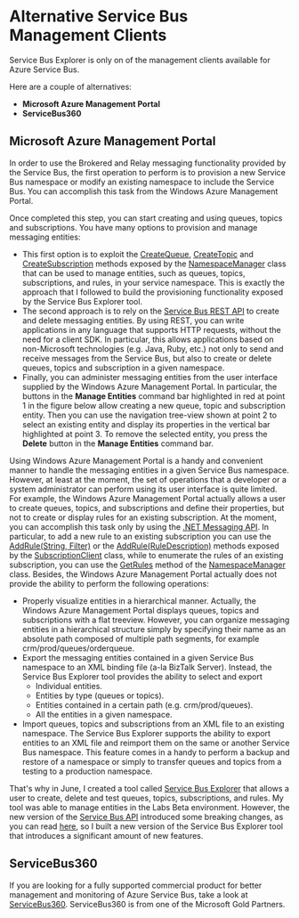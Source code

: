 # Alternative Service Bus Management Clients
Service Bus Explorer is only on of the management clients available for Azure Service Bus.

Here are a couple of alternatives:

- **Microsoft Azure Management Portal**
- **ServiceBus360**

## Microsoft Azure Management Portal
In order to use the Brokered and Relay messaging functionality provided by the Service Bus, the first operation to perform is to provision a new Service Bus namespace or modify an existing namespace to include the Service Bus. You can accomplish this task from the Windows Azure Management Portal.

Once completed this step, you can start creating and using queues, topics and subscriptions. You have many options to provision and manage messaging entities:

- This first option is to exploit the [CreateQueue](http://msdn.microsoft.com/en-us/library/hh293157.aspx), [CreateTopic](http://msdn.microsoft.com/en-us/library/hh330826.aspx) and [CreateSubscription](http://msdn.microsoft.com/en-us/library/hh330855.aspx) methods exposed by the [NamespaceManager](http://msdn.microsoft.com/en-us/library/microsoft.servicebus.namespacemanager.aspx) class that can be used to manage entities, such as queues, topics, subscriptions, and rules, in your service namespace. This is exactly the approach that I followed to build the provisioning functionality exposed by the Service Bus Explorer  tool.
- The second approach is to rely on the [Service Bus REST API](http://msdn.microsoft.com/en-us/library/hh367521.aspx) to create and delete messaging entities. By using REST, you can write applications in any language that supports HTTP requests, without the need for a client SDK. In particular, this allows applications based on non-Microsoft technologies  (e.g. Java, Ruby, etc.) not only to send and receive messages from the Service Bus, but also to create or delete queues, topics and subscription in a given namespace.
- Finally, you can administer messaging entities from the user interface supplied by the Windows Azure Management Portal. In particular, the buttons in the **Manage Entities** command bar highlighted in red at point 1 in the figure below allow creating a new queue, topic and subscription entity. Then you can use the navigation tree-view shown at point 2 to select an existing entity and display its  properties in the vertical bar highlighted at point 3. To remove the selected entity, you press the **Delete** button in the **Manage Entities** command bar.

Using Windows Azure Management Portal is a handy and convenient manner to handle the messaging entities in a given Service Bus namespace. However, at least at the moment, the set of operations that a  developer or a system administrator can perform using its user interface is quite limited. For example, the Windows Azure Management Portal actually allows a user to create queues, topics, and subscriptions and define their properties, but not to create or display rules for an existing subscription. At the moment,  you can accomplish this task only by using the [.NET Messaging API](http://msdn.microsoft.com/en-us/library/microsoft.servicebus.messaging.aspx). In particular, to add a new rule to an existing subscription you can use the [AddRule(String, Filter)](http://msdn.microsoft.com/en-us/library/hh429499.aspx) or the [AddRule(RuleDescription)](http://msdn.microsoft.com/en-us/library/hh330813.aspx) methods exposed by the [SubscriptionClient](http://msdn.microsoft.com/en-us/library/microsoft.servicebus.messaging.subscriptionclient.aspx) class, while to enumerate the rules of an existing subscription, you can use the [GetRules](http://msdn.microsoft.com/en-us/library/microsoft.servicebus.namespacemanager.getrules.aspx) method of the [NamespaceManager](http://msdn.microsoft.com/en-us/library/microsoft.servicebus.namespacemanager.aspx) class. Besides, the Windows Azure Management Portal actually does not provide the ability to perform the following operations:

- Properly visualize entities in a hierarchical manner. Actually, the Windows Azure Management Portal displays queues, topics and subscriptions with a flat treeview. However, you can organize messaging entities in a hierarchical structure simply by specifying their name as an absolute path composed of multiple path segments,  for example crm/prod/queues/orderqueue.
- Export the messaging entities contained in a given Service Bus namespace to an XML binding file (a-la BizTalk Server). Instead, the Service Bus Explorer tool provides the ability to select and export 
	- Individual entities.
	- Entities by type (queues or topics).
	- Entities contained in a certain path (e.g. crm/prod/queues).
	- All the entities in a given namespace.
- Import queues, topics and subscriptions from an XML file to an existing namespace. The Service Bus Explorer supports the ability to export entities to an XML file and reimport them on the same or another Service Bus namespace. This feature comes in a handy  to perform a backup and restore of a namespace or simply to transfer queues and topics from a testing to a production namespace.

That's why in June, I created a tool called [Service Bus Explorer](http://windowsazurecat.com/2011/07/exploring-topics-and-queues-by-building-a-service-bus-explorer-toolpart-1/) that allows a user to create, delete and test queues, topics, subscriptions, and rules. My tool was able to manage entities in the Labs Beta environment. However, the new version of the [Service Bus API](http://msdn.microsoft.com/en-us/library/hh394905.aspx) introduced some breaking changes, as you can read [here](http://rickgaribay.net/archive/2011/09/14/azure-appfabric-service-bus-brokered-messaging-ga-amp-rude-ctp.aspx), so I built a new version of the Service Bus Explorer tool that introduces a significant amount of new features.

## ServiceBus360
If you are looking for a fully supported commercial product for better management and monitoring of Azure Service Bus, take a look at [ServiceBus360](https://servicebus360.com). ServiceBus360 is from one of the Microsoft Gold Partners.